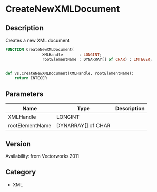 # CreateNewXMLDocument

## Description
Creates a new XML document.

```pascal
FUNCTION CreateNewXMLDocument(
				XMLHandle       : LONGINT;
				rootElementName : DYNARRAY[] of CHAR) : INTEGER;
```

```python

def vs.CreateNewXMLDocument(XMLHandle, rootElementName):
    return INTEGER
```

## Parameters
|Name|Type|Description|
|---|---|---|
|XMLHandle|LONGINT||
|rootElementName|DYNARRAY[] of CHAR||

## Version
Availability: from Vectorworks 2011
## Category
* XML

